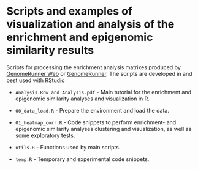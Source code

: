 Scripts and examples of visualization and analysis of the enrichment and epigenomic similarity results
========================================================

Scripts for processing the enrichment analysis matrixes produced by [GenomeRunner Web](http://www.genomerunner.org) or [GenomeRunner](http://sourceforge.net/projects/genomerunner/). The scripts are developed in and best used with [RStudio](http://www.rstudio.com/)

* `Analysis.Rnw and Analysis.pdf` - Main tutorial for the enrichment and epigenomic similarity analyses and visualization in R.

* `00_data_load.R` - Prepare the environment and load the data.

* `01_heatmap_corr.R` - Code snippets to perform enrichment- and epigenomic similarity analyses clustering and visualization, as well as some exploratory tests.

* `utils.R` - Functions used by main scripts.

* `temp.R` - Temporary and experimental code snippets.

